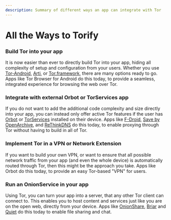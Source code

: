 ```yaml
---
description: Summary of different ways an app can integrate with Tor
---
```


# All the Ways to Torify

### Build Tor into your app

It is now easier than ever to directly build Tor into your app, hiding all complexity of setup and configuration from your users. Whether you use [Tor-Android](../tor-on-android/tor-android-library.md), [Arti](../tor-c-tor-vs-arti-what.md), or [Tor.framework](../tor-on-ios/tor.framework-for-ios.md), there are many options ready to go. Apps like Tor Browser for Android do this today, to provide a seamless, integrated experience for browsing the web over Tor.

### Integrate with external Orbot or TorServices app

If you do not want to add the additional code complexity and size directly into your app, you can instead only offer active Tor features if the user has [Orbot](../tor-on-android/netcipher-with-orbot-legacy.md) or [TorServices](../tor-on-android/torservices.md) installed on their device. Apps like [F-Droid](../mobile-apps-with-tor.md), [Save by OpenArchive](../mobile-apps-with-tor.md), and [ReThinkDNS](../mobile-apps-with-tor.md) do this today, to enable proxying through Tor without having to build in all of Tor.

### Implement Tor in a VPN or Network Extension

If you want to build your own VPN, or want to ensure that all possible network traffic from your app (and even the whole device) is automatically routed through Tor, then this might be the approach you take. Apps like Orbot do this today, to provide an easy Tor-based "VPN" for users.

### Run an OnionService in your app

Using Tor, you can turn your app into a server, that any other Tor client can connect to. This enables you to host content and services just like you are on the open web, directly from your device. Apps like [OnionShare](../mobile-apps-with-tor.md), [Briar](../mobile-apps-with-tor.md) and [Quiet](../mobile-apps-with-tor.md) do this today to enable file sharing and chat.
